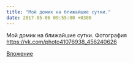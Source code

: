 ```yaml
---
title: "Мой домик на ближайшие сутки."
date: 2017-05-06 09:55:00 +0300
---
```


Мой домик на ближайшие сутки.
Фотография
https://vk.com/photo41076938_456240626

[Вложение](https://vk.com/photo41076938_456240626)
